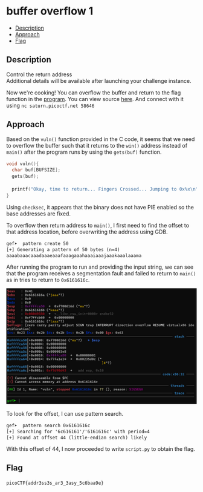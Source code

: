 # buffer overflow 1

- [Description](#description)
- [Approach](#approach)
- [Flag](#flag)

## Description

Control the return address <br>
Additional details will be available after launching your challenge instance.

Now we're cooking! You can overflow the buffer and return to the flag function in the [program](https://artifacts.picoctf.net/c/186/vuln).
You can view source [here](https://artifacts.picoctf.net/c/186/vuln.c). And connect with it using `nc saturn.picoctf.net 58646`

## Approach

Based on the `vuln()` function provided in the C code, it seems that we need to overflow the buffer such that it returns to the `win()` address instead of `main()` after the program runs by using the `gets(buf)` function.

```c
void vuln(){
  char buf[BUFSIZE];
  gets(buf);

  printf("Okay, time to return... Fingers Crossed... Jumping to 0x%x\n", get_return_address());
}
```

Using `checksec`, it appears that the binary does not have PIE enabled so the base addresses are fixed.

To overflow then return address to `main()`, I first need to find the offset to that address location, before overwriting the address using GDB.

```
gef➤  pattern create 50
[+] Generating a pattern of 50 bytes (n=4)
aaaabaaacaaadaaaeaaafaaagaaahaaaiaaajaaakaaalaaama
```

After running the program to run and providing the input string, we can see that the program receives a segmentation fault and failed to return to `main()` as in tries to return to `0x6161616c`.

<p align="center">
  <img src="https://raw.githubusercontent.com/DarrenPea/picoCTF_writeups/refs/heads/main/picoCTF-2022/Binary-Exploitation/buffer-overflow-1/img/find_offset.png" />
</p>

To look for the offset, I can use pattern search.

```
gef➤  pattern search 0x6161616c
[+] Searching for '6c616161'/'6161616c' with period=4
[+] Found at offset 44 (little-endian search) likely
```

With this offset of 44, I now proceeded to write `script.py` to obtain the flag.

## Flag

`picoCTF{addr3ss3s_ar3_3asy_5c6baa9e}`